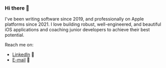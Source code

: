 ### Hi there 👋

I've been writing software since 2019, and professionally on Apple platforms since 2021. I love building robust, well-engineered, and beautiful iOS applications and coaching junior developers to achieve their best potential.

Reach me on:
- <a href="https://www.linkedin.com/in/pubudu-mihiranga/">LinkedIn</a> 💼
- <a href="mailto:i.pubudumihiranga@gmail.com">E-mail</a> 📧


